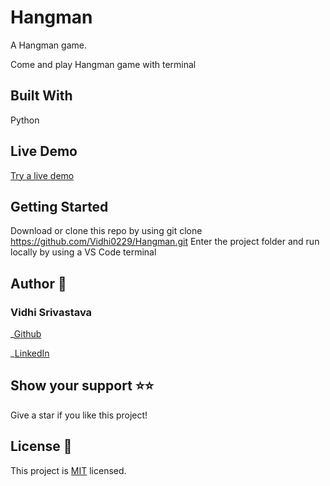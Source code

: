 # Hangman

A Hangman game.

Come and play Hangman game with terminal

## Built With

Python

## Live Demo

[Try a live demo](https://www.onlinegdb.com/carDlxa6v)

## Getting Started

Download or clone this repo by using git clone https://github.com/Vidhi0229/Hangman.git
Enter the project folder and run locally by using a VS Code terminal
## Author 👤

### Vidhi Srivastava

_[Github](https://github.com/Vidhi0229)

_[LinkedIn](https://www.linkedin.com/in/vidhisrivastava01/)

## Show your support ⭐️⭐️

Give a star if you like this project!

## License 📝

This project is [MIT](https://www.mit.edu/~amini/LICENSE.md) licensed.